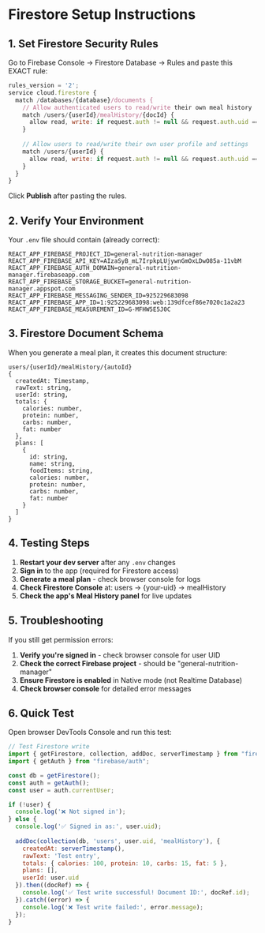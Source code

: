 # Firestore Setup Instructions

## 1. Set Firestore Security Rules

Go to Firebase Console → Firestore Database → Rules and paste this EXACT rule:

```javascript
rules_version = '2';
service cloud.firestore {
  match /databases/{database}/documents {
    // Allow authenticated users to read/write their own meal history
    match /users/{userId}/mealHistory/{docId} {
      allow read, write: if request.auth != null && request.auth.uid == userId;
    }
    
    // Allow users to read/write their own user profile and settings
    match /users/{userId} {
      allow read, write: if request.auth != null && request.auth.uid == userId;
    }
  }
}
```

Click **Publish** after pasting the rules.

## 2. Verify Your Environment

Your `.env` file should contain (already correct):
```
REACT_APP_FIREBASE_PROJECT_ID=general-nutrition-manager
REACT_APP_FIREBASE_API_KEY=AIzaSyB_mL7IrpkpLUjywnGmOxLDwO85a-11vbM
REACT_APP_FIREBASE_AUTH_DOMAIN=general-nutrition-manager.firebaseapp.com
REACT_APP_FIREBASE_STORAGE_BUCKET=general-nutrition-manager.appspot.com
REACT_APP_FIREBASE_MESSAGING_SENDER_ID=925229683098
REACT_APP_FIREBASE_APP_ID=1:925229683098:web:139dfcef86e7020c1a2a23
REACT_APP_FIREBASE_MEASUREMENT_ID=G-MFHW5E5J0C
```

## 3. Firestore Document Schema

When you generate a meal plan, it creates this document structure:

```
users/{userId}/mealHistory/{autoId}
{
  createdAt: Timestamp,
  rawText: string,
  userId: string,
  totals: {
    calories: number,
    protein: number,
    carbs: number,
    fat: number
  },
  plans: [
    {
      id: string,
      name: string,
      foodItems: string,
      calories: number,
      protein: number,
      carbs: number,
      fat: number
    }
  ]
}
```

## 4. Testing Steps

1. **Restart your dev server** after any `.env` changes
2. **Sign in** to the app (required for Firestore access)
3. **Generate a meal plan** - check browser console for logs
4. **Check Firestore Console** at: users → {your-uid} → mealHistory
5. **Check the app's Meal History panel** for live updates

## 5. Troubleshooting

If you still get permission errors:

1. **Verify you're signed in** - check browser console for user UID
2. **Check the correct Firebase project** - should be "general-nutrition-manager"
3. **Ensure Firestore is enabled** in Native mode (not Realtime Database)
4. **Check browser console** for detailed error messages

## 6. Quick Test

Open browser DevTools Console and run this test:

```javascript
// Test Firestore write
import { getFirestore, collection, addDoc, serverTimestamp } from "firebase/firestore";
import { getAuth } from "firebase/auth";

const db = getFirestore();
const auth = getAuth();
const user = auth.currentUser;

if (!user) {
  console.log('❌ Not signed in');
} else {
  console.log('✅ Signed in as:', user.uid);
  
  addDoc(collection(db, 'users', user.uid, 'mealHistory'), {
    createdAt: serverTimestamp(),
    rawText: 'Test entry',
    totals: { calories: 100, protein: 10, carbs: 15, fat: 5 },
    plans: [],
    userId: user.uid
  }).then((docRef) => {
    console.log('✅ Test write successful! Document ID:', docRef.id);
  }).catch((error) => {
    console.log('❌ Test write failed:', error.message);
  });
}
```
